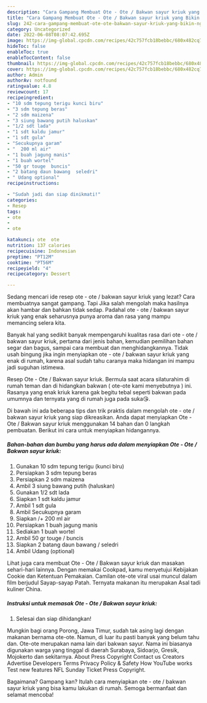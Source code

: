 ```yaml
---
description: "Cara Gampang Membuat Ote - Ote / Bakwan sayur kriuk yang Bikin Ngiler, Buat Buka Puasa}"
title: "Cara Gampang Membuat Ote - Ote / Bakwan sayur kriuk yang Bikin Ngiler, Buat Buka Puasa}"
slug: 242-cara-gampang-membuat-ote-ote-bakwan-sayur-kriuk-yang-bikin-ngiler-buat-buka-puasa
category: Uncategorized
date: 2022-06-08T08:07:42.695Z
image: https://img-global.cpcdn.com/recipes/42c757fcb18bebbc/680x482cq70/ote-ote-bakwan-sayur-kriuk-foto-resep-utama.jpg
hideToc: false
enableToc: true
enableTocContent: false
thumbnail: https://img-global.cpcdn.com/recipes/42c757fcb18bebbc/680x482cq70/ote-ote-bakwan-sayur-kriuk-foto-resep-utama.jpg
cover: https://img-global.cpcdn.com/recipes/42c757fcb18bebbc/680x482cq70/ote-ote-bakwan-sayur-kriuk-foto-resep-utama.jpg
author: Admin
authorAv: notfound
ratingvalue: 4.8
reviewcount: 17
recipeingredient:
- "10 sdm tepung terigu kunci biru"
- "3 sdm tepung beras"
- "2 sdm maizena"
- "3 siung bawang putih haluskan"
- "1/2 sdt lada"
- "1 sdt kaldu jamur"
- "1 sdt gula"
- "Secukupnya garam"
- "  200 ml air"
- "1 buah jagung manis"
- "1 buah wortel"
- "50 gr touge  buncis"
- "2 batang daun bawang  seledri"
- " Udang optional"
recipeinstructions:

- "Sudah jadi dan siap dinikmati!"
categories:
- Resep
tags:
- ote
- 
- ote

katakunci: ote  ote 
nutrition: 137 calories
recipecuisine: Indonesian
preptime: "PT12M"
cooktime: "PT56M"
recipeyield: "4"
recipecategory: Dessert

---
```



Sedang mencari ide resep ote - ote / bakwan sayur kriuk yang lezat? Cara membuatnya sangat gampang. Tapi Jika salah mengolah maka hasilnya akan hambar dan bahkan tidak sedap. Padahal ote - ote / bakwan sayur kriuk yang enak seharusnya punya aroma dan rasa yang mampu memancing selera kita.


Banyak hal yang sedikit banyak mempengaruhi kualitas rasa dari ote - ote / bakwan sayur kriuk, pertama dari jenis bahan, kemudian pemilihan bahan segar dan bagus, sampai cara membuat dan menghidangkannya. Tidak usah bingung jika ingin menyiapkan ote - ote / bakwan sayur kriuk yang enak di rumah, karena asal sudah tahu caranya maka hidangan ini mampu jadi suguhan istimewa.

Resep Ote - Ote / Bakwan sayur kriuk. Bermula saat acara silaturahim di rumah teman dan di hidangkan bakwan ( ote-ote kami menyebutnya ) ini. Rasanya yang enak kriuk karena gak begitu tebal seperti bakwan pada umumnya dan ternyata yang di rumah juga pada suka😘.


Di bawah ini ada beberapa tips dan trik praktis dalam mengolah ote - ote / bakwan sayur kriuk yang siap dikreasikan. Anda dapat menyiapkan Ote - Ote / Bakwan sayur kriuk menggunakan 14 bahan dan 0 langkah pembuatan. Berikut ini cara untuk menyiapkan hidangannya.

<!--inarticleads1-->

##### Bahan-bahan dan bumbu yang harus ada dalam menyiapkan Ote - Ote / Bakwan sayur kriuk:

1. Gunakan 10 sdm tepung terigu (kunci biru)
1. Persiapkan 3 sdm tepung beras
1. Persiapkan 2 sdm maizena
1. Ambil 3 siung bawang putih (haluskan)
1. Gunakan 1/2 sdt lada
1. Siapkan 1 sdt kaldu jamur
1. Ambil 1 sdt gula
1. Ambil Secukupnya garam
1. Siapkan  /+ 200 ml air
1. Persiapkan 1 buah jagung manis
1. Sediakan 1 buah wortel
1. Ambil 50 gr touge / buncis
1. Siapkan 2 batang daun bawang / seledri
1. Ambil  Udang (optional)


Lihat juga cara membuat Ote - Ote / Bakwan sayur kriuk dan masakan sehari-hari lainnya. Dengan memakai Cookpad, kamu menyetujui Kebijakan Cookie dan Ketentuan Pemakaian. Camilan ote-ote viral usai muncul dalam film berjudul Sayap-sayap Patah. Ternyata makanan itu merupakan Asal tadi kuliner China. 

<!--inarticleads2-->

##### Instruksi untuk memasak Ote - Ote / Bakwan sayur kriuk:


1. Selesai dan siap dihidangkan!

Mungkin bagi orang Porong, Jawa Timur, sudah tak asing lagi dengan makanan bernama ote-ote. Namun, di luar itu pasti banyak yang belum tahu dan. Ote-ote merupakan nama lain dari bakwan sayur. Nama ini biasanya digunakan warga yang tinggal di daerah Surabaya, Sidoarjo, Gresik, Mojokerto dan sekitarnya. About Press Copyright Contact us Creators Advertise Developers Terms Privacy Policy &amp; Safety How YouTube works Test new features NFL Sunday Ticket Press Copyright. 

Bagaimana? Gampang kan? Itulah cara menyiapkan ote - ote / bakwan sayur kriuk yang bisa kamu lakukan di rumah. Semoga bermanfaat dan selamat mencoba!
